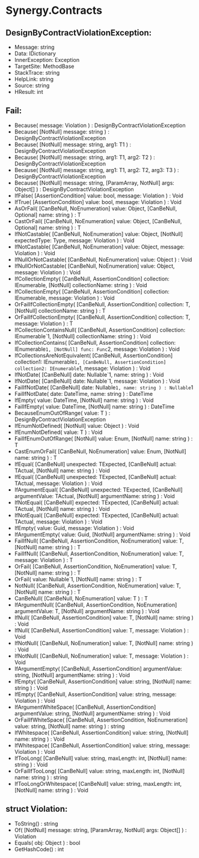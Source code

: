 # Synergy.Contracts

## DesignByContractViolationException:
 - Message: string
 - Data: IDictionary
 - InnerException: Exception
 - TargetSite: MethodBase
 - StackTrace: string
 - HelpLink: string
 - Source: string
 - HResult: int

## Fail:
 - Because(
      message: Violation
   ) : DesignByContractViolationException
 - Because(
      [NotNull] message: string
   ) : DesignByContractViolationException
 - Because(
      [NotNull] message: string,
      arg1: T1
   ) : DesignByContractViolationException
 - Because(
      [NotNull] message: string,
      arg1: T1,
      arg2: T2
   ) : DesignByContractViolationException
 - Because(
      [NotNull] message: string,
      arg1: T1,
      arg2: T2,
      arg3: T3
   ) : DesignByContractViolationException
 - Because(
      [NotNull] message: string,
      [ParamArray, NotNull] args: Object[]
   ) : DesignByContractViolationException
 - IfFalse(
      [AssertionCondition] value: bool,
      message: Violation
   ) : Void
 - IfTrue(
      [AssertionCondition] value: bool,
      message: Violation
   ) : Void
 - AsOrFail(
      [CanBeNull, NoEnumeration] value: Object,
      [CanBeNull, Optional] name: string
   ) : T
 - CastOrFail(
      [CanBeNull, NoEnumeration] value: Object,
      [CanBeNull, Optional] name: string
   ) : T
 - IfNotCastable(
      [CanBeNull, NoEnumeration] value: Object,
      [NotNull] expectedType: Type,
      message: Violation
   ) : Void
 - IfNotCastable(
      [CanBeNull, NoEnumeration] value: Object,
      message: Violation
   ) : Void
 - IfNullOrNotCastable(
      [CanBeNull, NoEnumeration] value: Object
   ) : Void
 - IfNullOrNotCastable(
      [CanBeNull, NoEnumeration] value: Object,
      message: Violation
   ) : Void
 - IfCollectionEmpty(
      [CanBeNull, AssertionCondition] collection: IEnumerable,
      [NotNull] collectionName: string
   ) : Void
 - IfCollectionEmpty(
      [CanBeNull, AssertionCondition] collection: IEnumerable,
      message: Violation
   ) : Void
 - OrFailIfCollectionEmpty(
      [CanBeNull, AssertionCondition] collection: T,
      [NotNull] collectionName: string
   ) : T
 - OrFailIfCollectionEmpty(
      [CanBeNull, AssertionCondition] collection: T,
      message: Violation
   ) : T
 - IfCollectionContainsNull(
      [CanBeNull, AssertionCondition] collection: IEnumerable`1,
      [NotNull] collectionName: string
   ) : Void
 - IfCollectionContains(
      [CanBeNull, AssertionCondition] collection: IEnumerable`1,
      [NotNull] func: Func`2,
      message: Violation
   ) : Void
 - IfCollectionsAreNotEquivalent(
      [CanBeNull, AssertionCondition] collection1: IEnumerable`1,
      [CanBeNull, AssertionCondition] collection2: IEnumerable`1,
      message: Violation
   ) : Void
 - IfNotDate(
      [CanBeNull] date: Nullable`1,
      name: string
   ) : Void
 - IfNotDate(
      [CanBeNull] date: Nullable`1,
      message: Violation
   ) : Void
 - FailIfNotDate(
      [CanBeNull] date: Nullable`1,
      name: string
   ) : Nullable`1
 - FailIfNotDate(
      date: DateTime,
      name: string
   ) : DateTime
 - IfEmpty(
      value: DateTime,
      [NotNull] name: string
   ) : Void
 - FailIfEmpty(
      value: DateTime,
      [NotNull] name: string
   ) : DateTime
 - BecauseEnumOutOfRange(
      value: T
   ) : DesignByContractViolationException
 - IfEnumNotDefined(
      [NotNull] value: Object
   ) : Void
 - IfEnumNotDefined(
      value: T
   ) : Void
 - FailIfEnumOutOfRange(
      [NotNull] value: Enum,
      [NotNull] name: string
   ) : T
 - CastEnumOrFail(
      [CanBeNull, NoEnumeration] value: Enum,
      [NotNull] name: string
   ) : T
 - IfEqual(
      [CanBeNull] unexpected: TExpected,
      [CanBeNull] actual: TActual,
      [NotNull] name: string
   ) : Void
 - IfEqual(
      [CanBeNull] unexpected: TExpected,
      [CanBeNull] actual: TActual,
      message: Violation
   ) : Void
 - IfArgumentEqual(
      [CanBeNull] unexpected: TExpected,
      [CanBeNull] argumentValue: TActual,
      [NotNull] argumentName: string
   ) : Void
 - IfNotEqual(
      [CanBeNull] expected: TExpected,
      [CanBeNull] actual: TActual,
      [NotNull] name: string
   ) : Void
 - IfNotEqual(
      [CanBeNull] expected: TExpected,
      [CanBeNull] actual: TActual,
      message: Violation
   ) : Void
 - IfEmpty(
      value: Guid,
      message: Violation
   ) : Void
 - IfArgumentEmpty(
      value: Guid,
      [NotNull] argumentName: string
   ) : Void
 - FailIfNull(
      [CanBeNull, AssertionCondition, NoEnumeration] value: T,
      [NotNull] name: string
   ) : T
 - FailIfNull(
      [CanBeNull, AssertionCondition, NoEnumeration] value: T,
      message: Violation
   ) : T
 - OrFail(
      [CanBeNull, AssertionCondition, NoEnumeration] value: T,
      [NotNull] name: string
   ) : T
 - OrFail(
      value: Nullable`1,
      [NotNull] name: string
   ) : T
 - NotNull(
      [CanBeNull, AssertionCondition, NoEnumeration] value: T,
      [NotNull] name: string
   ) : T
 - CanBeNull(
      [CanBeNull, NoEnumeration] value: T
   ) : T
 - IfArgumentNull(
      [CanBeNull, AssertionCondition, NoEnumeration] argumentValue: T,
      [NotNull] argumentName: string
   ) : Void
 - IfNull(
      [CanBeNull, AssertionCondition] value: T,
      [NotNull] name: string
   ) : Void
 - IfNull(
      [CanBeNull, AssertionCondition] value: T,
      message: Violation
   ) : Void
 - IfNotNull(
      [CanBeNull, NoEnumeration] value: T,
      [NotNull] name: string
   ) : Void
 - IfNotNull(
      [CanBeNull, NoEnumeration] value: T,
      message: Violation
   ) : Void
 - IfArgumentEmpty(
      [CanBeNull, AssertionCondition] argumentValue: string,
      [NotNull] argumentName: string
   ) : Void
 - IfEmpty(
      [CanBeNull, AssertionCondition] value: string,
      [NotNull] name: string
   ) : Void
 - IfEmpty(
      [CanBeNull, AssertionCondition] value: string,
      message: Violation
   ) : Void
 - IfArgumentWhiteSpace(
      [CanBeNull, AssertionCondition] argumentValue: string,
      [NotNull] argumentName: string
   ) : Void
 - OrFailIfWhiteSpace(
      [CanBeNull, AssertionCondition, NoEnumeration] value: string,
      [NotNull] name: string
   ) : string
 - IfWhitespace(
      [CanBeNull, AssertionCondition] value: string,
      [NotNull] name: string
   ) : Void
 - IfWhitespace(
      [CanBeNull, AssertionCondition] value: string,
      message: Violation
   ) : Void
 - IfTooLong(
      [CanBeNull] value: string,
      maxLength: int,
      [NotNull] name: string
   ) : Void
 - OrFailIfTooLong(
      [CanBeNull] value: string,
      maxLength: int,
      [NotNull] name: string
   ) : string
 - IfTooLongOrWhitespace(
      [CanBeNull] value: string,
      maxLength: int,
      [NotNull] name: string
   ) : Void

## struct Violation:
 - ToString() : string
 - Of(
      [NotNull] message: string,
      [ParamArray, NotNull] args: Object[]
   ) : Violation
 - Equals(
      obj: Object
   ) : bool
 - GetHashCode() : int

